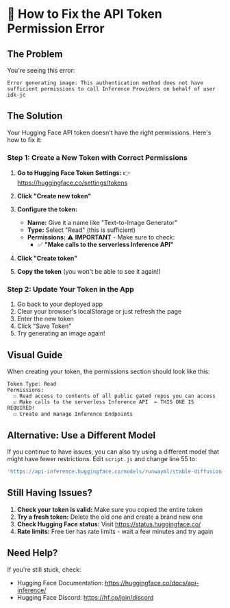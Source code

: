 # 🔑 How to Fix the API Token Permission Error

## The Problem
You're seeing this error:
```
Error generating image: This authentication method does not have sufficient permissions to call Inference Providers on behalf of user idk-jc
```

## The Solution

Your Hugging Face API token doesn't have the right permissions. Here's how to fix it:

### Step 1: Create a New Token with Correct Permissions

1. **Go to Hugging Face Token Settings:**
   👉 https://huggingface.co/settings/tokens

2. **Click "Create new token"**

3. **Configure the token:**
   - **Name:** Give it a name like "Text-to-Image Generator"
   - **Type:** Select "Read" (this is sufficient)
   - **Permissions:** ⚠️ **IMPORTANT** - Make sure to check:
     - ✅ **"Make calls to the serverless Inference API"**
   
4. **Click "Create token"**

5. **Copy the token** (you won't be able to see it again!)

### Step 2: Update Your Token in the App

1. Go back to your deployed app
2. Clear your browser's localStorage or just refresh the page
3. Enter the new token
4. Click "Save Token"
5. Try generating an image again!

## Visual Guide

When creating your token, the permissions section should look like this:

```
Token Type: Read
Permissions:
  ☐ Read access to contents of all public gated repos you can access
  ☑ Make calls to the serverless Inference API  ← THIS ONE IS REQUIRED!
  ☐ Create and manage Inference Endpoints
```

## Alternative: Use a Different Model

If you continue to have issues, you can also try using a different model that might have fewer restrictions. Edit `script.js` and change line 55 to:

```javascript
'https://api-inference.huggingface.co/models/runwayml/stable-diffusion-v1-5',
```

## Still Having Issues?

1. **Check your token is valid:** Make sure you copied the entire token
2. **Try a fresh token:** Delete the old one and create a brand new one
3. **Check Hugging Face status:** Visit https://status.huggingface.co/
4. **Rate limits:** Free tier has rate limits - wait a few minutes and try again

## Need Help?

If you're still stuck, check:
- Hugging Face Documentation: https://huggingface.co/docs/api-inference/
- Hugging Face Discord: https://hf.co/join/discord
